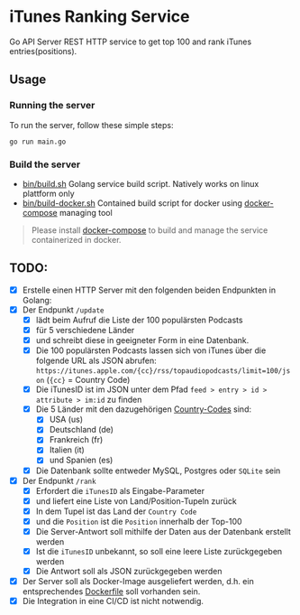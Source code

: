 # iTunes Ranking Service

Go API Server REST HTTP service to get top 100 and rank iTunes entries(positions).

## Usage

### Running the server

To run the server, follow these simple steps:

```
go run main.go
```

### Build the server

- [bin/build.sh](bin/build.sh) Golang service build script. Natively works on linux plattform only
- [bin/build-docker.sh](bin/build-as-docker.sh) Contained build script for docker
  using [docker-compose](https://docs.docker.com/compose/) managing tool

> Please install [docker-compose](https://docs.docker.com/compose/) to build and manage the service containerized in  docker.

## TODO:

* [x] Erstelle einen HTTP Server mit den folgenden beiden Endpunkten in Golang:
* [x] Der Endpunkt `/update` 
    * [x] lädt beim Aufruf die Liste der 100 populärsten Podcasts 
    * [x] für 5 verschiedene Länder 
    * [x] und schreibt diese in geeigneter Form in eine Datenbank.
    * [x] Die 100 populärsten Podcasts lassen sich von iTunes über die folgende URL als JSON
      abrufen: `https://itunes.apple.com/{cc}/rss/topaudiopodcasts/limit=100/json` (`{cc}` = Country Code)
    * [x] Die iTunesID ist im JSON unter dem Pfad `feed > entry > id > attribute > im:id` zu finden
    * [x] Die 5 Länder mit den dazugehörigen [Country-Codes](itunes/country.go) sind:
        * [x] USA (us)
        * [x] Deutschland (de)
        * [x] Frankreich (fr)
        * [x] Italien (it)
        * [x] und Spanien (es)
    * [x] Die Datenbank sollte entweder MySQL, Postgres oder `SQLite` sein
* [x] Der Endpunkt `/rank` 
  * [x] Erfordert die `iTunesID` als Eingabe-Parameter 
  * [x] und liefert eine Liste von Land/Position-Tupeln zurück
  * [x] In dem Tupel ist das Land der `Country Code` 
  * [x] und die `Position` ist die `Position` innerhalb der Top-100
  * [x] Die Server-Antwort soll mithilfe der Daten aus der Datenbank erstellt werden
  * [x] Ist die `iTunesID` unbekannt, so soll eine leere Liste zurückgegeben werden
  * [x] Die Antwort soll als JSON zurückgegeben werden
* [x] Der Server soll als Docker-Image ausgeliefert werden, d.h. ein entsprechendes [Dockerfile](Dockerfile) soll vorhanden sein. 
* [x] Die Integration in eine CI/CD ist nicht notwendig.
